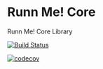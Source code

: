 # Runn Me! Core
Runn Me! Core Library

[![Build Status](https://travis-ci.org/RunnMe/Core.png?branch=master)](https://travis-ci.org/RunnMe/Core)

[![codecov](https://codecov.io/gh/RunnMe/Core/branch/master/graph/badge.svg)](https://codecov.io/gh/RunnMe/Core)